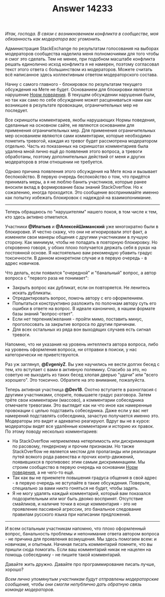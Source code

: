 ﻿---
title: "Answer 14233"
se.owner.user_id: 373567
se.owner.display_name: "aepot"
se.owner.link: "https://ru.meta.stackoverflow.com/users/373567/aepot"
se.answer_id: 14233
se.question_id: 14229
se.post_type: answer
se.is_accepted: False
---
<p><em>Итак, господа. В связи с возникновением конфликта в сообществе, моя обязанность как модератора вас угомонить.</em></p>
<p>Администрация StackExchange по результатам голосования на выборах модераторов сообщества наделила меня полномочиями для того чтобы я смог это сделать. Тем не менее, при подобном масштабе конфликта решать единолично исход конфликта я не намерен, поэтому согласовал текст этого ответа с большинством из модераторов. Можете считать всё написанное здесь коллективным ответом модераторского состава.</p>
<p>Начну с самого главного - блокировок по результатам текущего обсуждения на Мете не будет. Основанием для блокировки является нарушение <a href="https://ru.stackoverflow.com/conduct">Норм поведения</a>. В текущем обсуждении нарушения были, но так как само по себе обсуждение может расцениваться нами как возникшее в результате провокации, ограничительных мер не последует.</p>
<p>Все скриншоты комментариев, якобы нарушающих Нормы поведения, сделанные на основном сайте, не являются основанием для применения ограничительных мер. Для применения ограничительных мер основанием являются сами комментарии, которые необходимо пометить тревогой, каждая из тревог будет рассмотрена модератором отдельно. Часть из показанных на скриншотах комментариев была удалена мной лично ещё до появления этого вопроса, а тревоги обработаны, поэтому дополнительных действий от меня и других модераторов в этом отношении не требуется.</p>
<p>Однако причина появления этого обсуждения на Мете ясна и вызывает беспокойство. В первую очередь беспокойство о том, что придётся принимать меры, а я не люблю банить участников, которые ранее вносили вклад в формирование базы знаний StackOverflow. Но к сожалению, иногда проходится. Это сообщение воспринимайте именно как попытку избежать блокировок с надеждой на взаимопонимание.</p>
<hr />
<p>Теперь обращаюсь по &quot;нарушителям&quot; нашего покоя, в том числе к тем, кто здесь активно отметился.</p>
<p>Участники <strong>@Ипатьев</strong> и <strong>@АлексейШиманский</strong> уже многократно были в блокировке. И честно скажу, что они не игнорировали этот факт, а изменили свои манеры общения с другими участниками в лучшую сторону. Как минимум, чтобы не попадать в повторную блокировку. Но откровенно говоря, у обоих плохо получается держать себя в руках на постоянной основе. Я настоятельно вам рекомендую убавить градус токсичности. В данном конкретном случае и в первую очередь - в адрес новичков.</p>
<p>Что делать, если появился &quot;очередной&quot; и &quot;банальный&quot; вопрос, а автор вопроса с &quot;первого раза не понимает&quot;:</p>
<ul>
<li>Закрыть вопрос как дубликат, если он повторяется. Не ленитесь искать дубликаты.</li>
<li>Отредактировать вопрос, помочь автору с его оформлением.</li>
<li>Попытаться конструктивно разложить по полочкам автору суть его ошибки в ответе на вопрос. В идеале канонично, в нашем формате базы знаний &quot;вопрос-ответ&quot;.</li>
<li>Если нет терпения/желания - пройти мимо, поставить минус, проголосовать за закрытие вопроса по другим причинам.</li>
<li>Для всех остальных из ряда вон выходящих случаев есть сигнал тревоги.</li>
</ul>
<p>Напомню, что ни указания на уровень интеллекта автора вопроса, либо на уровень оформления вопроса, ни отправки в поиски, у нас категорически не приветствуются.</p>
<p>Раз уж заглянул, <strong>@EvgeniyZ</strong>. Вы уже научились не вести долгих бесед с тем, кто вступает с вами в активную полемику. Спасибо за это, но советую не выходить из таких бесед хлопая дверью &quot;удачи&quot; или &quot;всего хорошего&quot;. Это токсично. Обратите на это внимание, пожалуйста.</p>
<p>Теперь активная участница <strong>@Dev18</strong>. Охотно вступаете в разногласия с другими участниками, спорите, повышаете градус разговора. Затем трёте свои комментарии (массово), а комментарии собеседника отмечаете тревогами. Это выглядит как ни что иное как намеренные провокации с целью подставить собеседника. Даже если у вас нет намерений подставлять собеседника, зачастую получается именно это. Модераторы это видят и адекватно реагируют. Вдруг вы не в курсе: модераторы видят все удалённые комментарии и историю их правок. По этому поводу несколько комментариев:</p>
<ul>
<li>На StackOverflow неприемлема нетерпимость или дискриминация по расовому, гендерному и прочим признакам. Но также StackOverflow не является местом для пропаганды или реализации путей всякого рода равенства и прочих контр-движений, появившихся в противовес этим самым дискриминациям. Мы строим сообщество в первую очередь на основании <a href="https://ru.stackoverflow.com/conduct">Норм поведения</a>, а не чего-то ещё.</li>
<li>Так как вы не приемлете повышения градуса общения в свой адрес - в первую очередь не вступайте в такие обсуждения. Поверьте, специально за вами никто гоняться не будет, чтобы задеть.</li>
<li>Я не могу удалять каждый комментарий, который вам показался подозрительным или мог быть двояко воспринят. Отсутствие смайликов, и наличие точки в конце комментария - это не проявление пассивной агрессии, это банальное следование правилам русского языка при написании предложений.</li>
</ul>
<hr />
<p>И всем остальным участникам напомню, что плохо оформленный вопрос, банальность проблемы и непонимание ответа автором вопроса - не причина для проявления возмущения. Мы здесь помогаем всем: и новичкам, и опытным. Начиная писать комментарий помните, что вы пришли сюда помогать. Если ваш комментарий никак не нацелен на помощь собеседнику - не пишите такой комментарий.</p>
<p>Давайте жить дружно. Давайте про программирование писать лучше, хорошо?</p>
<p><em>Всем лично упомянутым участникам будут отправлены модераторские сообщения, чтобы они смогли непублично дать обратную связь команде модераторов.</em></p>
